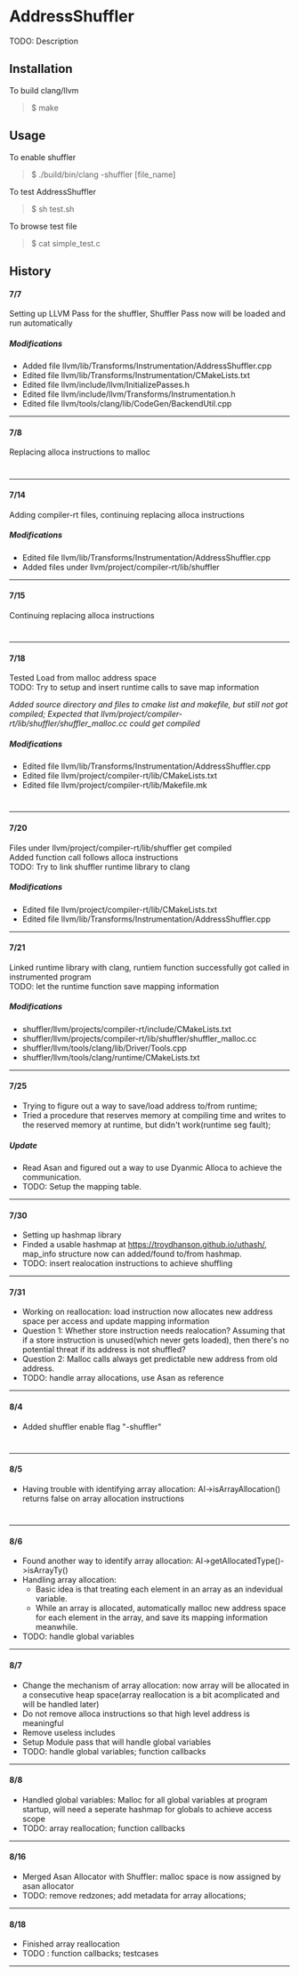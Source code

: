 # AddressShuffler
TODO: Description
## Installation
To build clang/llvm
> $ make
## Usage
To enable shuffler
> $ ./build/bin/clang -shuffler [file_name]

To test AddressShuffler
> $ sh test.sh

To browse test file
> $ cat simple_test.c
## History
#### 7/7
Setting up LLVM Pass for the shuffler, Shuffler Pass now will be loaded and run automatically
##### Modifications
- Added file llvm/lib/Transforms/Instrumentation/AddressShuffler.cpp
- Edited file llvm/lib/Transforms/Instrumentation/CMakeLists.txt
- Edited file llvm/include/llvm/InitializePasses.h
- Edited file llvm/include/llvm/Transforms/Instrumentation.h
- Edited file llvm/tools/clang/lib/CodeGen/BackendUtil.cpp
---
#### 7/8
Replacing alloca instructions to malloc
#
---
#### 7/14
Adding compiler-rt files, continuing replacing alloca instructions
##### Modifications
- Edited file llvm/lib/Transforms/Instrumentation/AddressShuffler.cpp
- Added files under llvm/project/compiler-rt/lib/shuffler
---
#### 7/15
Continuing replacing alloca instructions
#
---
#### 7/18
Tested Load from malloc address space   
TODO: Try to setup and insert runtime calls to save map information   

*Added source directory and files to cmake list and makefile, but still not got compiled; Expected that llvm/project/compiler-rt/lib/shuffler/shuffler_malloc.cc could get compiled*
##### Modifications
- Edited file llvm/lib/Transforms/Instrumentation/AddressShuffler.cpp
- Edited file llvm/project/compiler-rt/lib/CMakeLists.txt
- Edited file llvm/project/compiler-rt/lib/Makefile.mk   
#
---
#### 7/20
Files under llvm/project/compiler-rt/lib/shuffler get compiled   
Added function call follows alloca instructions   
TODO: Try to link shuffler runtime library to clang
##### Modifications
- Edited file llvm/project/compiler-rt/lib/CMakeLists.txt
- Edited file llvm/lib/Transforms/Instrumentation/AddressShuffler.cpp
---
#### 7/21
Linked runtime library with clang, runtiem function successfully got called in instrumented program   
TODO: let the runtime function save mapping information
##### Modifications
- shuffler/llvm/projects/compiler-rt/include/CMakeLists.txt
- shuffler/llvm/projects/compiler-rt/lib/shuffler/shuffler_malloc.cc
- shuffler/llvm/tools/clang/lib/Driver/Tools.cpp
- shuffler/llvm/tools/clang/runtime/CMakeLists.txt
- ---
#### 7/25
- Trying to figure out a way to save/load address to/from runtime;
- Tried a procedure that reserves memory at compiling time and writes to the reserved memory at runtime, but didn't work(runtime seg fault);
##### Update
- Read Asan and figured out a way to use Dyanmic Alloca to achieve the communication.
- TODO: Setup the mapping table.
---
#### 7/30
- Setting up hashmap library
- Finded a usable hashmap at https://troydhanson.github.io/uthash/, map_info structure now can added/found to/from hashmap.    
- TODO: insert realocation instructions to achieve shuffling
---
#### 7/31
- Working on reallocation: load instruction now allocates new address space per access and update mapping information
- Question 1: Whether store instruction needs realocation? Assuming that if a store instruction is unused(which never gets loaded), then there's no potential threat if its address is not shuffled?
- Question 2: Malloc calls always get predictable new address from old address.
- TODO: handle array allocations, use Asan as reference
---
#### 8/4
- Added shuffler enable flag "-shuffler"
#
---
#### 8/5
- Having trouble with identifying array allocation: AI->isArrayAllocation() returns false on array allocation instructions
#
---
#### 8/6
- Found another way to identify array allocation: AI->getAllocatedType()->isArrayTy()
- Handling array allocation: 
  - Basic idea is that treating each element in an array as an indevidual variable. 
  - While an array is allocated, automatically malloc new address space for each element in the array, and save its mapping information meanwhile.
- TODO: handle global variables
---
#### 8/7
- Change the mechanism of array allocation: now array will be allocated in a consecutive heap space(array reallocation is a bit acomplicated and will be handled later)
- Do not remove alloca instructions so that high level address is meaningful
- Remove useless includes
- Setup Module pass that will handle global variables
- TODO: handle global variables; function callbacks
---
#### 8/8
- Handled global variables: Malloc for all global variables at program startup, will need a seperate hashmap for globals to achieve access scope
- TODO: array reallocation; function callbacks
---
#### 8/16
- Merged Asan Allocator with Shuffler: malloc space is now assigned by asan allocator
- TODO: remove redzones; add metadata for array allocations;
---
#### 8/18
- Finished array reallocation
- TODO : function callbacks; testcases
---